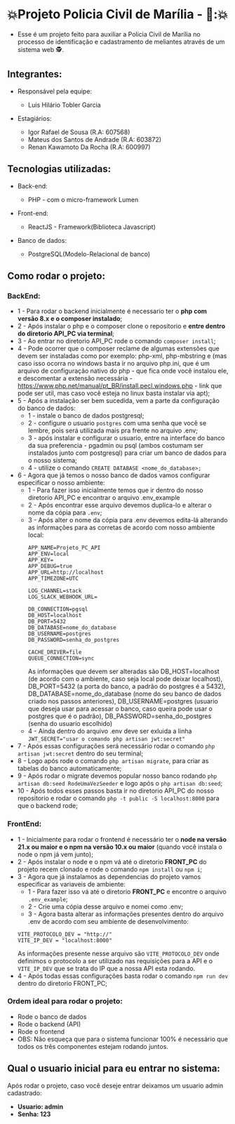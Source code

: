 # :boom:Projeto Policia Civil de Marília - :police_officer:::boom:

- Esse é um projeto feito para auxiliar a Policia Civil de Marília no processo de identificação e cadastramento de meliantes através de um sistema web :detective:.

## Integrantes:

- Responsável pela equipe:
  - Luis Hilário Tobler Garcia

- Estagiários:
  - Igor Rafael de Sousa (R.A: 607568)
  - Mateus dos Santos de Andrade (R.A: 603872)
  - Renan Kawamoto Da Rocha (R.A: 600997)

## Tecnologias utilizadas: 

- Back-end:
  - PHP - com o micro-framework Lumen

- Front-end:
  - ReactJS - Framework(Biblioteca Javascript)   

- Banco de dados:
  - PostgreSQL(Modelo-Relacional de banco)

## Como rodar o projeto:

### BackEnd:
- 1 - Para rodar o backend inicialmente é necessario ter o **php com versão 8.x e o composer instalado**;
- 2 - Após instalar o php e o composer clone o repositorio e **entre dentro do diretorio API_PC via terminal**;
- 3 - Ao entrar no diretorio API_PC rode o comando `composer install`;
- 4 - Pode ocorrer que o composer reclame de algumas extensões que devem ser instaladas como por exemplo: php-xml, php-mbstring e  (mas caso isso ocorra no windows basta ir no arquivo php.ini, que é um arquivo de configuração nativo do php - que fica onde você instalou ele, e descomentar a extensão necessária - https://www.php.net/manual/pt_BR/install.pecl.windows.php - link que pode ser util, mas caso você esteja no linux basta instalar via apt);
- 5 - Após a instalação ser bem sucedida, vem a parte da configuração do banco de dados:
    -  1 - instale o banco de dados postgresql;
    -  2 - configure o usuario `postgres` com uma senha que você se lembre, pois será utilizada mais pra frente no arquivo .env;
    -  3 - após instalar e configurar o usuario, entre na interface do banco da sua preferencia - pgadmin ou psql (ambos costumam ser instalados junto com postgresql) para criar um banco de dados para o nosso sistema;
    - 4 - utilize o comando `CREATE DATABASE <nome_do_database>;`
- 6 - Agora que já temos o nosso banco de dados vamos configurar especificar o nosso ambiente:
    - 1 - Para fazer isso inicialmente temos que ir dentro do nosso diretorio API_PC e encontrar o arquivo .env_example
    - 2 - Após encontrar esse arquivo devemos duplica-lo e alterar o nome da cópia para `.env`;
    - 3 - Após alter o nome da cópia para .env devemos edita-lá alterando as informações para as corretas de acordo com nosso ambiente local:
      ~~~
      APP_NAME=Projeto_PC_API
      APP_ENV=local
      APP_KEY=
      APP_DEBUG=true
      APP_URL=http://localhost
      APP_TIMEZONE=UTC
      
      LOG_CHANNEL=stack
      LOG_SLACK_WEBHOOK_URL=
      
      DB_CONNECTION=pgsql
      DB_HOST=localhost
      DB_PORT=5432
      DB_DATABASE=nome_do_database
      DB_USERNAME=postgres
      DB_PASSWORD=senha_do_postgres
      
      CACHE_DRIVER=file
      QUEUE_CONNECTION=sync
      ~~~
        As informações que devem ser alteradas são DB_HOST=localhost (de acordo com o ambiente, caso seja local pode deixar localhost), DB_PORT=5432 (a porta do banco, a padrão do postgres é a 5432), DB_DATABASE=nome_do_database (nome do seu banco de dados criado nos passos anteriores), DB_USERNAME=postgres (usuario que deseja usar para acessar o banco, caso queira pode usar o postgres que é o padrão), DB_PASSWORD=senha_do_postgres (senha do usuario escolhido)
    - 4 - Ainda dentro do arquivo .env deve ser exluida a linha `JWT_SECRET="usar o comando php artisan jwt:secret"`
- 7 - Após essas configurações será necessário rodar o comando `php artisan jwt:secret` dentro do seu terminal;
- 8 - Logo após rode o comando `php artisan migrate`, para criar as tabelas do banco automaticamente;
- 9 - Após rodar o migrate devemos popular nosso banco rodando `php artisan db:seed RodeUmaVezSeeder` e logo após o `php artisan db:seed`;
- 10 - Após todos esses passos basta ir no diretorio API_PC do nosso repositorio e rodar o comando `php -t public -S localhost:8000` para que o backend rode;

### FrontEnd:
- 1 - Inicialmente para rodar o frontend é necessário ter o **node na versão 21.x ou maior e o npm na versão 10.x ou maior** (quando você instala o node o npm já vem junto);
- 2 - Após instalar o node e o npm vá até o diretorio **FRONT_PC** do projeto recem clonado e rode o comando `npm install` ou `npm i`;
- 3 - Agora que já instalamos as dependencias do projeto vamos especificar as variaveis de ambiente:
    - 1 - Para fazer isso vá até o diretorio **FRONT_PC** e encontre o arquivo `.env_example`;
    - 2 - Crie uma cópia desse arquivo e nomei como .env;
    - 3 - Agora basta alterar as informações presentes dentro do arquivo .env de acordo com seu ambiente de desenvolvimento:
    ~~~
    VITE_PROTOCOLO_DEV = "http://"
    VITE_IP_DEV = "localhost:8000"
    ~~~
    As informações presente nesse arquivo são `VITE_PROTOCOLO_DEV` onde definimos o protocolo a ser utilizado nas requisições para a API e o `VITE_IP_DEV` que se trata do IP que a nossa API esta rodando.
- 4 - Após todas essas configurações basta rodar o comando `npm run dev` dentro do diretorio FRONT_PC;

### Ordem ideal para rodar o projeto:
- Rode o banco de dados
- Rode o backend (API)
- Rode o frontend
- OBS: Não esqueça que para o sistema funcionar 100% é necessário que todos os três componentes estejam rodando juntos.

## Qual o usuario inicial para eu entrar no sistema:
Após rodar o projeto, caso você deseje entrar deixamos um usuario admin cadastrado:
- **Usuario: admin**
- **Senha: 123**
